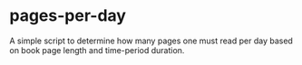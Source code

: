 # pages-per-day
A simple script to determine how many pages one must read per day based on book page length and time-period duration.
